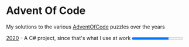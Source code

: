 # Advent Of Code

My solutions to the various [AdventOfCode](https://adventofcode.com/) puzzles over the years

[2020](2020/README.md) - A C# project, since that's what I use at work <progress value="36" max="50" />
[2021](2021/README.md) - A C# project <progress value="31" max="50" />
